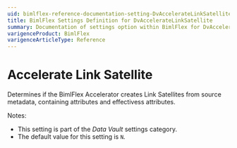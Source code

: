 ```yaml
---
uid: bimlflex-reference-documentation-setting-DvAccelerateLinkSatellite
title: BimlFlex Settings Definition for DvAccelerateLinkSatellite
summary: Documentation of settings option within BimlFlex for DvAccelerateLinkSatellite
varigenceProduct: BimlFlex
varigenceArticleType: Reference
---
```


# Accelerate Link Satellite

Determines if the BimlFlex Accelerator creates Link Satellites from source metadata, containing attributes and effectivess attributes.

Notes:

* This setting is part of the *Data Vault* settings category.
* The default value for this setting is `N`.
